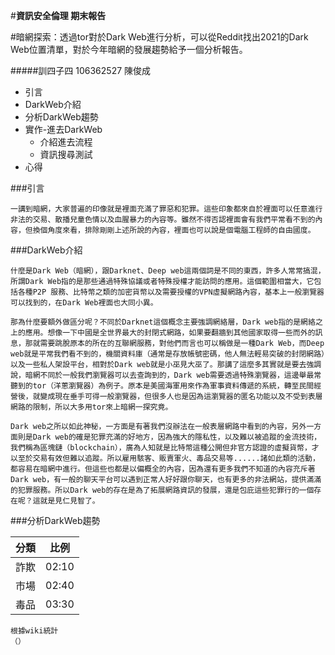 #**資訊安全倫理 期末報告**

#暗網探索：透過tor對於Dark Web進行分析，可以從Reddit找出2021的Dark Web位置清單，對於今年暗網的發展趨勢給予一個分析報告。

#####訓四子四 106362527 陳俊成

* 引言
* DarkWeb介紹
* 分析DarkWeb趨勢
* 實作-進去DarkWeb
  * 介紹進去流程
  * 資訊搜尋測試
* 心得

###引言

    一講到暗網，大家普遍的印像就是裡面充滿了罪惡和犯罪。這些印象都來自於裡面可以任意進行非法的交易、散播兒童色情以及血腥暴力的內容等。雖然不得否認裡面會有我們平常看不到的內容，但換個角度來看，排除剛剛上述所說的內容，裡面也可以說是個電腦工程師的自由國度。

###DarkWeb介紹

    什麼是Dark Web（暗網），跟Darknet、Deep web這兩個詞是不同的東西，許多人常常搞混，所謂Dark Web指的是那些通過特殊協議或者特殊授權才能訪問的應用。這個範圍相當大，它包括各種P2P 服務、比特幣之類的加密貨幣以及需要授權的VPN虛擬網路內容，基本上一般瀏覽器可以找到的，在Dark Web裡面也大同小異。
    
    那為什麼要額外做區分呢？不同於Darknet這個概念主要強調網絡層，Dark web指的是網絡之上的應用。想像一下中國是全世界最大的封閉式網路，如果要翻牆到其他國家取得一些而外的訊息，那就需要跳脫原本的所在的互聯網服務，對他們而言也可以稱做是一種Dark Web，而Deep web就是平常我們看不到的，機關資料庫（通常是存放帳號密碼，他人無法輕易突破的封閉網路）以及一些私人架設平台，相對於Dark web就是小巫見大巫了。那講了這麼多其實就是要去強調說，暗網不同於一般我們瀏覽器可以去查詢到的，Dark web需要透過特殊瀏覽器，這邊舉最常聽到的tor（洋蔥瀏覽器）為例子。原本是美國海軍用來作為軍事資料傳遞的系統，轉至民間經營後，就變成現在垂手可得一般瀏覽器，但很多人也是因為這瀏覽器的匿名功能以及不受到表層網路的限制，所以大多用tor來上暗網一探究竟。
    
    Dark web之所以如此神秘，一方面是有著我們沒辦法在一般表層網路中看到的內容，另外一方面則是Dark web的確是犯罪充滿的好地方，因為強大的隱私性，以及難以被追蹤的金流技術，我們稱為區塊鏈（blockchain），廣為人知就是比特幣這種公開但非官方認證的虛擬貨幣，才以至於交易有效但難以追蹤。所以雇用駭客、販賣軍火、毒品交易等......諸如此類的活動，都容易在暗網中進行。但這些也都是以偏概全的內容，因為還有更多我們不知道的內容充斥著Dark web，有一般的聊天平台可以遇到正常人好好跟你聊天，也有更多的非法網站，提供滿滿的犯罪服務。所以Dark web的存在是為了拓展網路資訊的發展，還是包庇這些犯罪行的一個存在呢？這就是見仁見智了。
    
###分析DarkWeb趨勢

分類  | 比例  
----- |-----
詐欺  | 02:10 
市場  | 02:40 
毒品  | 03:30
    
    根據wiki統計
    （）

